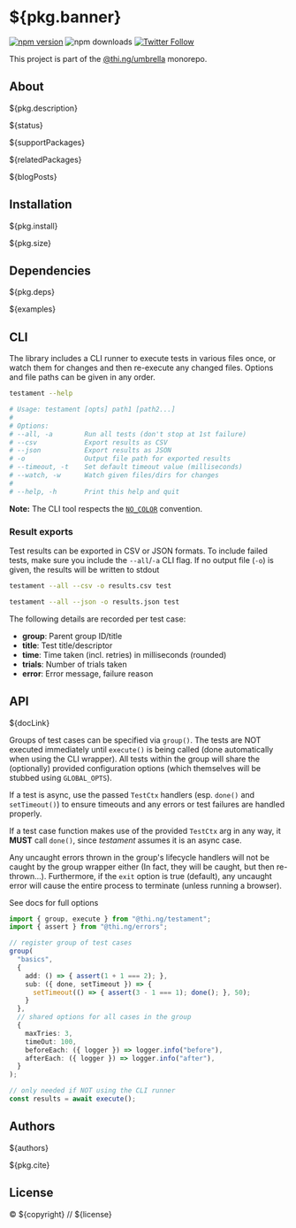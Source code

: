 # ${pkg.banner}

[![npm version](https://img.shields.io/npm/v/${pkg.name}.svg)](https://www.npmjs.com/package/${pkg.name})
![npm downloads](https://img.shields.io/npm/dm/${pkg.name}.svg)
[![Twitter Follow](https://img.shields.io/twitter/follow/thing_umbrella.svg?style=flat-square&label=twitter)](https://twitter.com/thing_umbrella)

This project is part of the
[@thi.ng/umbrella](https://github.com/thi-ng/umbrella/) monorepo.

<!-- TOC -->

## About

${pkg.description}

${status}

${supportPackages}

${relatedPackages}

${blogPosts}

## Installation

${pkg.install}

${pkg.size}

## Dependencies

${pkg.deps}

${examples}

## CLI

The library includes a CLI runner to execute tests in various files once, or
watch them for changes and then re-execute any changed files. Options and file
paths can be given in any order.

```bash
testament --help

# Usage: testament [opts] path1 [path2...]
#
# Options:
# --all, -a        Run all tests (don't stop at 1st failure)
# --csv            Export results as CSV
# --json           Export results as JSON
# -o               Output file path for exported results
# --timeout, -t    Set default timeout value (milliseconds)
# --watch, -w      Watch given files/dirs for changes
#
# --help, -h       Print this help and quit
```

**Note:** The CLI tool respects the [`NO_COLOR`](https://no-color.org/) convention.

### Result exports

Test results can be exported in CSV or JSON formats. To include failed tests, make sure you include the `--all`/`-a` CLI flag. If no output file (`-o`) is given, the results will be written to stdout

```bash
testament --all --csv -o results.csv test

testament --all --json -o results.json test
```

The following details are recorded per test case:

- **group**: Parent group ID/title
- **title**: Test title/descriptor
- **time**: Time taken (incl. retries) in milliseconds (rounded)
- **trials**: Number of trials taken
- **error**: Error message, failure reason

## API

${docLink}

Groups of test cases can be specified via `group()`. The tests are NOT executed
immediately until `execute()` is being called (done automatically when using the
CLI wrapper). All tests within the group will share the (optionally) provided
configuration options (which themselves will be stubbed using `GLOBAL_OPTS`).

If a test is async, use the passed `TestCtx` handlers (esp. `done()` and
`setTimeout()`) to ensure timeouts and any errors or test failures are handled
properly.

If a test case function makes use of the provided `TestCtx` arg in any way, it
**MUST** call `done()`, since _testament_ assumes it is an async case.

Any uncaught errors thrown in the group's lifecycle handlers will not be caught
by the group wrapper either (In fact, they will be caught, but then
re-thrown...). Furthermore, if the `exit` option is true (default), any uncaught
error will cause the entire process to terminate (unless running a browser).

See docs for full options

```ts
import { group, execute } from "@thi.ng/testament";
import { assert } from "@thi.ng/errors";

// register group of test cases
group(
  "basics",
  {
    add: () => { assert(1 + 1 === 2); },
    sub: ({ done, setTimeout }) => {
      setTimeout(() => { assert(3 - 1 === 1); done(); }, 50);
    }
  },
  // shared options for all cases in the group
  {
    maxTries: 3,
    timeOut: 100,
    beforeEach: ({ logger }) => logger.info("before"),
    afterEach: ({ logger }) => logger.info("after"),
  }
);

// only needed if NOT using the CLI runner
const results = await execute();
```

## Authors

${authors}

${pkg.cite}

## License

&copy; ${copyright} // ${license}
